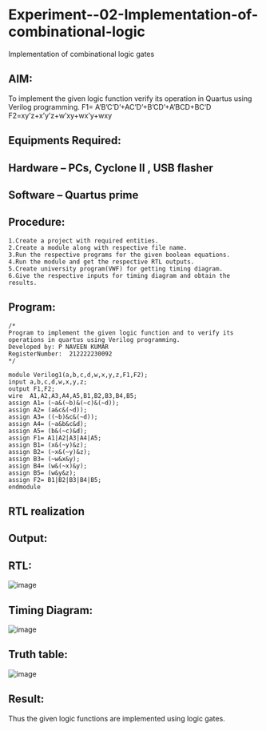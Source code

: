 # Experiment--02-Implementation-of-combinational-logic
Implementation of combinational logic gates
 
## AIM:
To implement the given logic function verify its operation in Quartus using Verilog programming.
 F1= A’B’C’D’+AC’D’+B’CD’+A’BCD+BC’D
F2=xy’z+x’y’z+w’xy+wx’y+wxy
 
 
 
## Equipments Required:
## Hardware – PCs, Cyclone II , USB flasher
## Software – Quartus prime

## Procedure:
```
1.Create a project with required entities. 
2.Create a module along with respective file name. 
3.Run the respective programs for the given boolean equations. 
4.Run the module and get the respective RTL outputs. 
5.Create university program(VWF) for getting timing diagram. 
6.Give the respective inputs for timing diagram and obtain the results.
```

## Program:
```
/*
Program to implement the given logic function and to verify its operations in quartus using Verilog programming.
Developed by: P NAVEEN KUMAR
RegisterNumber:  212222230092
*/
```
```
module Verilog1(a,b,c,d,w,x,y,z,F1,F2);
input a,b,c,d,w,x,y,z;
output F1,F2;
wire  A1,A2,A3,A4,A5,B1,B2,B3,B4,B5;
assign A1= (~a&(~b)&(~c)&(~d));
assign A2= (a&c&(~d));
assign A3= ((~b)&c&(~d));
assign A4= (~a&b&c&d);
assign A5= (b&(~c)&d);
assign F1= A1|A2|A3|A4|A5;
assign B1= (x&(~y)&z);
assign B2= (~x&(~y)&z);
assign B3= (~w&x&y);
assign B4= (w&(~x)&y);
assign B5= (w&y&z);
assign F2= B1|B2|B3|B4|B5;
endmodule		 
```
## RTL realization
## Output:
## RTL:
![image](https://user-images.githubusercontent.com/119401470/234773895-d1fa0479-72a9-4989-a9ac-7bffbc4f0894.png)
## Timing Diagram:
![image](https://user-images.githubusercontent.com/119401470/234774083-7b4b89c0-91c2-4f67-94fd-cca3ec8fbe11.png)

## Truth table:

![image](https://user-images.githubusercontent.com/119401470/234774681-54a51b11-2458-4bc2-a528-259bf700a1a2.png)

## Result:
Thus the given logic functions are implemented using logic gates.
